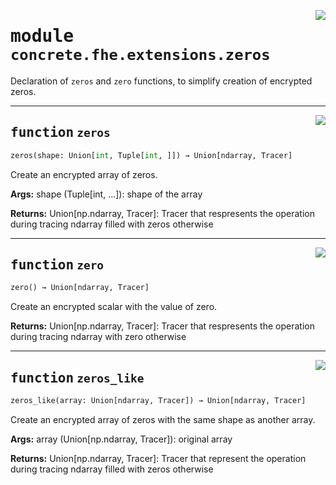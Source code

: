 <!-- markdownlint-disable -->

<a href="../../../../concrete-ml/.venv/lib/python3.9/site-packages/concrete/fhe/extensions/zeros.py#L0"><img align="right" style="float:right;" src="https://img.shields.io/badge/-source-cccccc?style=flat-square"></a>

# <kbd>module</kbd> `concrete.fhe.extensions.zeros`
Declaration of `zeros` and `zero` functions, to simplify creation of encrypted zeros. 


---

<a href="../../../../concrete-ml/.venv/lib/python3.9/site-packages/concrete/fhe/extensions/zeros.py#L14"><img align="right" style="float:right;" src="https://img.shields.io/badge/-source-cccccc?style=flat-square"></a>

## <kbd>function</kbd> `zeros`

```python
zeros(shape: Union[int, Tuple[int, ]]) → Union[ndarray, Tracer]
```

Create an encrypted array of zeros. 



**Args:**
  shape (Tuple[int, ...]):  shape of the array 



**Returns:**
  Union[np.ndarray, Tracer]:  Tracer that respresents the operation during tracing  ndarray filled with zeros otherwise 


---

<a href="../../../../concrete-ml/.venv/lib/python3.9/site-packages/concrete/fhe/extensions/zeros.py#L46"><img align="right" style="float:right;" src="https://img.shields.io/badge/-source-cccccc?style=flat-square"></a>

## <kbd>function</kbd> `zero`

```python
zero() → Union[ndarray, Tracer]
```

Create an encrypted scalar with the value of zero. 



**Returns:**
  Union[np.ndarray, Tracer]:  Tracer that respresents the operation during tracing  ndarray with zero otherwise 


---

<a href="../../../../concrete-ml/.venv/lib/python3.9/site-packages/concrete/fhe/extensions/zeros.py#L59"><img align="right" style="float:right;" src="https://img.shields.io/badge/-source-cccccc?style=flat-square"></a>

## <kbd>function</kbd> `zeros_like`

```python
zeros_like(array: Union[ndarray, Tracer]) → Union[ndarray, Tracer]
```

Create an encrypted array of zeros with the same shape as another array. 



**Args:**
  array (Union[np.ndarray, Tracer]):  original array 



**Returns:**
  Union[np.ndarray, Tracer]:  Tracer that represent the operation during tracing  ndarray filled with zeros otherwise 


